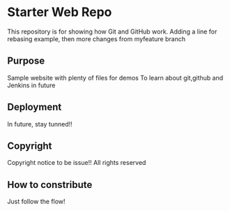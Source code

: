 # Starter Web Repo

This repository is for showing how Git and GitHub work. 
Adding a line for rebasing example, then more changes from myfeature branch

## Purpose

Sample website with plenty of files for demos
To learn about git,github and Jenkins in future

## Deployment

In future, stay tunned!!

## Copyright

Copyright notice to be issue!!
All rights reserved

## How to constribute

Just follow the flow!